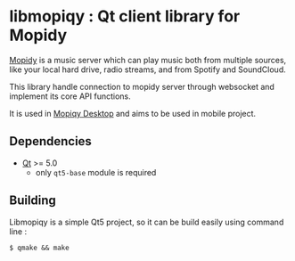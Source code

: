 # libmopiqy : Qt client library for Mopidy #

[Mopidy](http://www.mopidy.com/) is a music server which can play music both from multiple sources, like your local hard drive, radio streams, and from Spotify and SoundCloud.

This library handle connection to mopidy server through websocket and implement its core API functions.

It is used in [Mopiqy Desktop](https://github.com/AlexandreP2101/mopiqy_desktop) and aims to be used in mobile project.

## Dependencies ##

- [Qt](http://qt-project.org/) >= 5.0
  - only `qt5-base` module is required

## Building ##

Libmopiqy is a simple Qt5 project, so it can be build easily using command line :

    $ qmake && make

